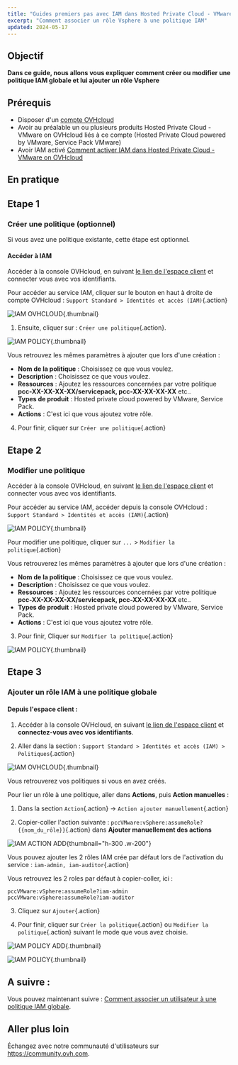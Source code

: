 ```yaml
---
title: "Guides premiers pas avec IAM dans Hosted Private Cloud - VMware on OVHcloud"
excerpt: "Comment associer un rôle Vsphere à une politique IAM"
updated: 2024-05-17
---
```


## Objectif
**Dans ce guide, nous allons vous expliquer comment créer ou modifier une politique IAM globale et lui ajouter un rôle Vsphere**

## Prérequis
- Disposer d'un [compte OVHcloud](/pages/account_and_service_management/account_information/ovhcloud-account-creation)
- Avoir au préalable un ou plusieurs produits Hosted Private Cloud - VMware on OVHcloud liés à ce compte (Hosted Private Cloud powered by VMware, Service Pack VMware)
- Avoir IAM activé [Comment activer IAM dans Hosted Private Cloud - VMware on OVHcloud](/pages/hosted_private_cloud/hosted_private_cloud_powered_by_vmware/vmware_iam_activation)

## En pratique

## Etape 1

### Créer une politique (optionnel)

Si vous avez une politique existante, cette étape est optionnel.

#### Accéder à IAM 

Accéder à la console OVHcloud, en suivant [le lien de l'espace client](/links/manager) et connecter vous avec vos identifiants.

Pour accéder au service IAM, cliquer sur le bouton en haut à droite de compte OVHcloud : `Support Standard > Identités et accès (IAM)`{.action}

![IAM OVHCLOUD](images/iam_role_policy_9.png){.thumbnail}

1. Ensuite, cliquer sur : `Créer une politique`{.action}.

![IAM POLICY](images/iam_role_policy_10.png){.thumbnail}

Vous retrouvez les mêmes paramètres à ajouter que lors d'une création :

- **Nom de la politique** : Choisissez ce que vous voulez.
- **Description** : Choisissez ce que vous voulez.
- **Ressources** : Ajoutez les ressources concernées par votre politique **pcc-XX-XX-XX-XX/servicepack, pcc-XX-XX-XX-XX** etc..
- **Types de produit** : Hosted private cloud powered by VMware, Service Pack.
- **Actions** : C'est ici que vous ajoutez votre rôle.

4. Pour finir, cliquer sur `Créer une politique`{.action}

## Etape 2

### Modifier une politique

Accéder à la console OVHcloud, en suivant [le lien de l'espace client](/links/manager) et connecter vous avec vos identifiants.

Pour accéder au service IAM, accéder depuis la console OVHcloud : `Support Standard > Identités et accès (IAM)`{.action}

![IAM POLICY](images/iam_role_policy_14.png){.thumbnail}

Pour modifier une politique, cliquer sur `...` > `Modifier la politique`{.action}

Vous retrouverez les mêmes paramètres à ajouter que lors d'une création :

- **Nom de la politique** : Choisissez ce que vous voulez.
- **Description** : Choisissez ce que vous voulez.
- **Ressources** : Ajoutez les ressources concernées par votre politique **pcc-XX-XX-XX-XX/servicepack, pcc-XX-XX-XX-XX** etc..
- **Types de produit** : Hosted private cloud powered by VMware, Service Pack.
- **Actions** : C'est ici que vous ajoutez votre rôle.

3. Pour finir, Cliquer sur `Modifier la politique`{.action}

![IAM POLICY](images/iam_role_policy_13.png){.thumbnail}

## Etape 3

### Ajouter un rôle IAM à une politique globale

#### Depuis l'espace client :

1. Accéder à la console OVHcloud, en suivant [le lien de l'espace client](/links/manager) et **connectez-vous avec vos identifiants**.

2. Aller dans la section : `Support Standard > Identités et accès (IAM) > Politiques`{.action}

![IAM OVHCLOUD](images/iam_role_policy_9.png){.thumbnail}

Vous retrouverez vos politiques si vous en avez créés.

Pour lier un rôle à une politique, aller dans **Actions**, puis **Action manuelles** :

1. Dans la section `Action`{.action} -> `Action ajouter manuellement`{.action}

2. Copier-coller l'action suivante : `pccVMware:vSphere:assumeRole?{{nom_du_rôle}}`{.action} dans **Ajouter manuellement des actions**

![IAM ACTION ADD](images/iam_role_policy_11.png){thumbnail="h-300 .w-200"}

Vous pouvez ajouter les 2 rôles IAM crée par défaut lors de l'activation du service : `iam-admin, iam-auditor`{.action}

Vous retrouvez les 2 roles par défaut à copier-coller, ici :

```shell
pccVMware:vSphere:assumeRole?iam-admin
pccVMware:vSphere:assumeRole?iam-auditor
```
3. Cliquez sur `Ajouter`{.action}

4. Pour finir, cliquer sur `Créer la politique`{.action} ou `Modifier la politique`{.action} suivant le mode que vous avez choisie.

![IAM POLICY ADD](images/iam_role_policy_12.png){.thumbnail}

![IAM POLICY](images/iam_role_policy_13.png){.thumbnail}

## A suivre :
Vous pouvez maintenant suivre : [Comment associer un utilisateur à une politique IAM globale](/pages/hosted_private_cloud/hosted_private_cloud_powered_by_vmware/vmware_iam_user_policy).

## Aller plus loin

Échangez avec notre communauté d'utilisateurs sur <https://community.ovh.com>.

